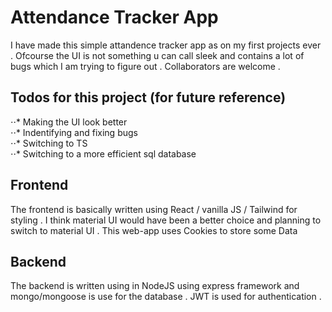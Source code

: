 # Attendance Tracker App 
I have made this simple attandence tracker app as on my first projects ever . Ofcourse the UI is not something u can call sleek and contains a lot of bugs which I am trying to figure out . Collaborators are welcome . 


## Todos for this project (for future reference)
⋅⋅* Making the UI look better <br>
⋅⋅* Indentifying and fixing bugs <br>
⋅⋅* Switching to TS <br>
⋅⋅* Switching to a more efficient sql database <br>


## Frontend 
The frontend is basically written using React / vanilla JS / Tailwind for styling . I think material UI would have been a better choice and planning to switch to material UI . This web-app uses Cookies to store some Data 

## Backend 
The backend is written using in NodeJS using express framework and mongo/mongoose is use for the database . JWT is used for authentication .


